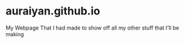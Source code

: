 # auraiyan.github.io
 My Webpage That I had made to show off all my other stuff that I'll be making
